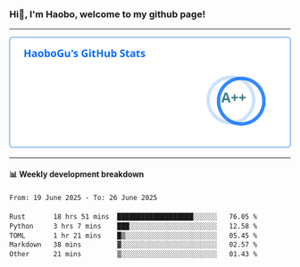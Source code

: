 <!--<h2 align="center"> Hi👋, I'm Haobo, welcome to my github page! </h2>-->
### Hi👋, I'm Haobo, welcome to my github page!
-------

<img href="https://github.com/HaoboGu" src="assets/stats.svg" alt="github stats" /> 

-------

#### 📊 **Weekly development breakdown**
<!--START_SECTION:waka-->

```txt
From: 19 June 2025 - To: 26 June 2025

Rust       18 hrs 51 mins  ███████████████████░░░░░░   76.05 %
Python     3 hrs 7 mins    ███░░░░░░░░░░░░░░░░░░░░░░   12.58 %
TOML       1 hr 21 mins    █▒░░░░░░░░░░░░░░░░░░░░░░░   05.45 %
Markdown   38 mins         ▓░░░░░░░░░░░░░░░░░░░░░░░░   02.57 %
Other      21 mins         ▒░░░░░░░░░░░░░░░░░░░░░░░░   01.43 %
```

<!--END_SECTION:waka-->
<!--
backup url: https://github-readme-status-dusky-ten.vercel.app/api?username=HaoboGu&count_private=true&show_icons=true&theme=transparent&border_color=2f80ed
-->
<!--
**HaoboGu/HaoboGu** is a ✨ _special_ ✨ repository because its `README.md` (this file) appears on your GitHub profile.

Here are some ideas to get you started:

- 🔭 I’m currently working on AI-assisted programming tools
- 🌱 I’m currently learning ...
- 👯 I’m looking to collaborate on ...
- 🤔 I’m looking for help with ...
- 💬 Ask me about ...
- 📫 How to reach me: ...
- 😄 Pronouns: ...
- ⚡ Fun fact: ...
-->
